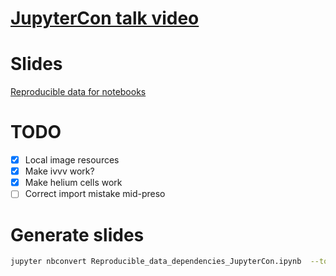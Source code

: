 # [JupyterCon talk video](https://www.youtube.com/watch?v=4AS_36-m2X4)

# Slides
[Reproducible data for notebooks](https://quiltdata.github.io/jupytercon/#/)

# TODO
- [x] Local image resources
- [x] Make ivvv work?
- [x] Make helium cells work
- [ ] Correct import mistake mid-preso

# Generate slides

```sh
jupyter nbconvert Reproducible_data_dependencies_JupyterCon.ipynb  --to slides --post serve
```

